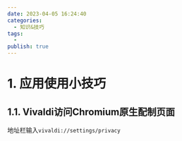 ```yaml
---
date: 2023-04-05 16:24:40
categories:
  - 知识&技巧
tags:
  - 
publish: true
---
```


# 1. 应用使用小技巧

## 1.1. Vivaldi访问Chromium原生配制页面

地址栏输入```vivaldi://settings/privacy```

